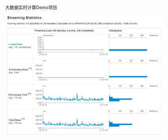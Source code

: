 
大数据实时计算Demo项目

![image](https://github.com/VincentHu01/bigdata-realtime/blob/master/src/main/resources/static/png/spark-snapshot.png)



